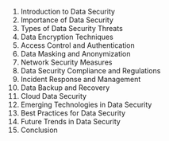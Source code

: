 1. Introduction to Data Security  
2. Importance of Data Security  
3. Types of Data Security Threats  
4. Data Encryption Techniques  
5. Access Control and Authentication  
6. Data Masking and Anonymization  
7. Network Security Measures  
8. Data Security Compliance and Regulations  
9. Incident Response and Management  
10. Data Backup and Recovery  
11. Cloud Data Security  
12. Emerging Technologies in Data Security  
13. Best Practices for Data Security  
14. Future Trends in Data Security  
15. Conclusion